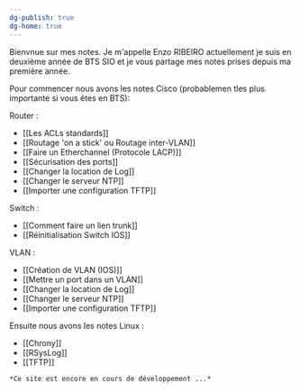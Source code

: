 ```yaml
---
dg-publish: true
dg-home: true
---
```


Bienvnue sur mes notes. Je m'appelle Enzo RIBEIRO actuellement je suis en deuxième année de BTS SIO et je vous partage mes notes prises depuis ma première année. 

Pour commencer nous avons les notes Cisco (probablemen tles plus importante si vous êtes en BTS): 

Router :
- [[Les ACLs standards]]
- [[Routage 'on a stick' ou Routage inter-VLAN]]
- [[Faire un Etherchannel (Protocole LACP)]]
- [[Sécurisation des ports]]
- [[Changer la location de Log]]
- [[Changer le serveur NTP]]
- [[Importer une configuration TFTP]]

Switch :
- [[Comment faire un lien trunk]]
- [[Réinitialisation Switch IOS]]

VLAN : 
- [[Création de VLAN (IOS)]]
- [[Mettre un port dans un VLAN]]
- [[Changer la location de Log]]
- [[Changer le serveur NTP]]
- [[Importer une configuration TFTP]]


Ensuite nous avons les notes Linux :

- [[Chrony]]
- [[RSysLog]]
- [[TFTP]]

```Markdown
*Ce site est encore en cours de développement ...*
```

